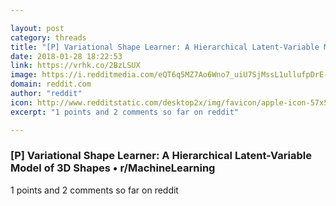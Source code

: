 ```yaml
---

layout: post
category: threads
title: "[P] Variational Shape Learner: A Hierarchical Latent-Variable Model of 3D Shapes"
date: 2018-01-28 18:22:53
link: https://vrhk.co/2BzLSUX
image: https://i.redditmedia.com/eQT6q5MZ7Ao6Wno7_uiU7SjMssL1ullufpDrE-1h9k0.jpg?w=320&s=6c57bd0e9167ddeb2e983fb12355a7d5
domain: reddit.com
author: "reddit"
icon: http://www.redditstatic.com/desktop2x/img/favicon/apple-icon-57x57.png
excerpt: "1 points and 2 comments so far on reddit"

---
```


### [P] Variational Shape Learner: A Hierarchical Latent-Variable Model of 3D Shapes • r/MachineLearning

1 points and 2 comments so far on reddit